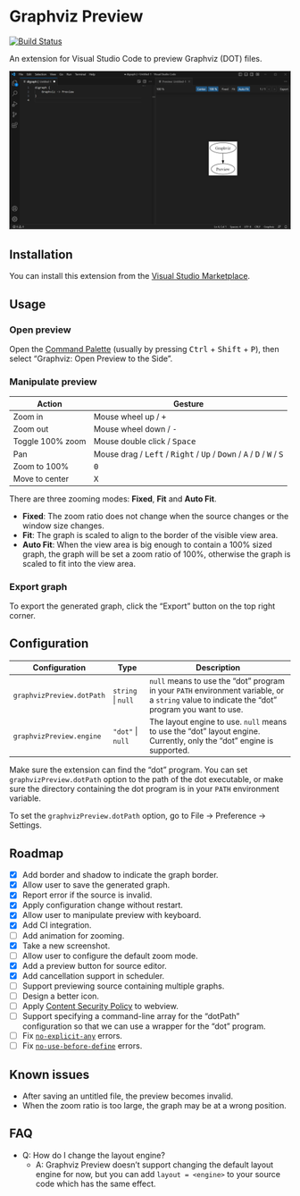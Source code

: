# Graphviz Preview

[![Build Status](https://travis-ci.com/EFanZh/Graphviz-Preview.svg?branch=master)](https://travis-ci.com/EFanZh/Graphviz-Preview)

An extension for Visual Studio Code to preview Graphviz (DOT) files.

![Graphviz Preview screenshot](resources/screenshot.png)

## Installation

You can install this extension from the
[Visual Studio Marketplace](https://marketplace.visualstudio.com/items?itemName=EFanZh.graphviz-preview).

## Usage

### Open preview

Open the [Command Palette](https://code.visualstudio.com/docs/getstarted/userinterface#_command-palette) (usually by
pressing <kbd>Ctrl</kbd> + <kbd>Shift</kbd> + <kbd>P</kbd>), then select “Graphviz: Open Preview to the Side”.

### Manipulate preview

| Action           | Gesture                                                                                                                                       |
| ---------------- | --------------------------------------------------------------------------------------------------------------------------------------------- |
| Zoom in          | Mouse wheel up / <kbd>+</kbd>                                                                                                                 |
| Zoom out         | Mouse wheel down / <kbd>-</kbd>                                                                                                               |
| Toggle 100% zoom | Mouse double click / <kbd>Space</kbd>                                                                                                         |
| Pan              | Mouse drag / <kbd>Left</kbd> / <kbd>Right</kbd> / <kbd>Up</kbd> / <kbd>Down</kbd> / <kbd>A</kbd> / <kbd>D</kbd> / <kbd>W</kbd> / <kbd>S</kbd> |
| Zoom to 100%     | <kbd>0</kbd>                                                                                                                                  |
| Move to center   | <kbd>X</kbd>                                                                                                                                  |

There are three zooming modes: **Fixed**, **Fit** and **Auto Fit**.

- **Fixed**: The zoom ratio does not change when the source changes or the window size changes.
- **Fit**: The graph is scaled to align to the border of the visible view area.
- **Auto Fit**: When the view area is big enough to contain a 100% sized graph, the graph will be set a zoom ratio of
  100%, otherwise the graph is scaled to fit into the view area.

### Export graph

To export the generated graph, click the “Export” button on the top right corner.

## Configuration

| Configuration             | Type               | Description                                                                                                                                   |
| ------------------------- | ------------------ | --------------------------------------------------------------------------------------------------------------------------------------------- |
| `graphvizPreview.dotPath` | `string` \| `null` | `null` means to use the “dot” program in your `PATH` environment variable, or a `string` value to indicate the “dot” program you want to use. |
| `graphvizPreview.engine`  | `"dot"` \| `null`  | The layout engine to use. `null` means to use the “dot” layout engine. Currently, only the “dot” engine is supported.                         |

Make sure the extension can find the “dot” program. You can set `graphvizPreview.dotPath` option to the path of the dot
executable, or make sure the directory containing the dot program is in your `PATH` environment variable.

To set the `graphvizPreview.dotPath` option, go to File → Preference → Settings.

## Roadmap

- [x] Add border and shadow to indicate the graph border.
- [x] Allow user to save the generated graph.
- [x] Report error if the source is invalid.
- [x] Apply configuration change without restart.
- [x] Allow user to manipulate preview with keyboard.
- [x] Add CI integration.
- [ ] Add animation for zooming.
- [x] Take a new screenshot.
- [ ] Allow user to configure the default zoom mode.
- [x] Add a preview button for source editor.
- [x] Add cancellation support in scheduler.
- [ ] Support previewing source containing multiple graphs.
- [ ] Design a better icon.
- [ ] Apply [Content Security Policy](https://en.wikipedia.org/wiki/Content_Security_Policy) to webview.
- [ ] Support specifying a command-line array for the “dotPath” configuration so that we can use a wrapper for the “dot”
      program.
- [ ] Fix [`no-explicit-any`](https://github.com/typescript-eslint/typescript-eslint/blob/master/packages/eslint-plugin/docs/rules/no-explicit-any.md) errors.
- [ ] Fix [`no-use-before-define`](https://github.com/typescript-eslint/typescript-eslint/blob/master/packages/eslint-plugin/docs/rules/no-use-before-define.md) errors.

## Known issues

- After saving an untitled file, the preview becomes invalid.
- When the zoom ratio is too large, the graph may be at a wrong position.

## FAQ

- Q: How do I change the layout engine?
  - A: Graphviz Preview doesn’t support changing the default layout engine for now, but you can add `layout = <engine>`
    to your source code which has the same effect.
